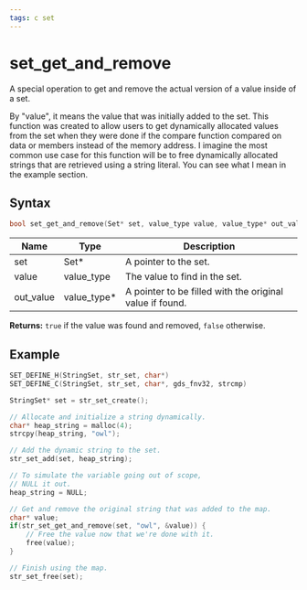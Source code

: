 ```yaml
---
tags: c set
---
```

# set_get_and_remove

A special operation to get and remove the actual version of a value inside of a set.

By "value", it means the value that was initially added to the set. This function was created to allow users to get dynamically allocated values from the set when they were done if the compare function compared on data or members instead of the memory address. I imagine the most common use case for this function will be to free dynamically allocated strings that are retrieved using a string literal. You can see what I mean in the example section.



## Syntax

```c
bool set_get_and_remove(Set* set, value_type value, value_type* out_value);
```

| Name | Type | Description |
| --- | --- | --- |
| set | Set* | A pointer to the set. |
| value | value_type | The value to find in the set. |
| out_value | value_type* | A pointer to be filled with the original value if found. |

**Returns:** `true` if the value was found and removed, `false` otherwise.

## Example

```c
SET_DEFINE_H(StringSet, str_set, char*)
SET_DEFINE_C(StringSet, str_set, char*, gds_fnv32, strcmp)

StringSet* set = str_set_create();

// Allocate and initialize a string dynamically.
char* heap_string = malloc(4);
strcpy(heap_string, "owl");

// Add the dynamic string to the set.
str_set_add(set, heap_string);

// To simulate the variable going out of scope,
// NULL it out.
heap_string = NULL;

// Get and remove the original string that was added to the map.
char* value;
if(str_set_get_and_remove(set, "owl", &value)) {
    // Free the value now that we're done with it.
    free(value);
}

// Finish using the map.
str_set_free(set);
```